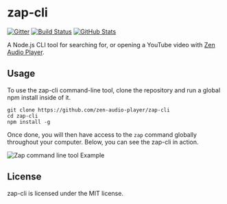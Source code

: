 # zap-cli

[![Gitter](https://badges.gitter.im/Join%20Chat.svg)](https://gitter.im/zen-audio-player/zen-audio-player.github.io?utm_source=badge&utm_medium=badge&utm_campaign=pr-badge)
[![Build Status](https://api.travis-ci.org/zen-audio-player/zap-cli.svg?branch=master)](https://travis-ci.org/zen-audio-player/zap-cli)
[![GitHub Stats](https://img.shields.io/badge/github-stats-ff5500.svg)](http://githubstats.com/zen-audio-player/zap-cli)

A Node.js CLI tool for searching for, or opening a YouTube video with [Zen Audio Player](https://github.com/zen-audio-player/zen-audio-player.github.io).

## Usage
To use the zap-cli command-line tool, clone the repository and run a global npm install inside of it.

```shell
git clone https://github.com/zen-audio-player/zap-cli 
cd zap-cli
npm install -g
```

Once done, you will then have access to the `zap` command globally throughout your computer. Below, you can see the zap-cli in action.

![Zap command line tool Example](http://recordit.co/RnfhYEq1Hp.gif)


## License

zap-cli is licensed under the MIT license.
